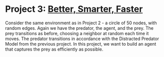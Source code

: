 # Project 3: [Better, Smarter, Faster](https://github.com/vamsikrishna1999/AI-Projects/blob/main/better_smarter_faster/CS%20520%20Proj%203%20Fall%202022.pdf) 
Consider the same environment as in Project 2 - a circle of 50 nodes, with random edges. Again we have the predator, the agent, and the prey. The prey transitions as before, choosing a neighbor at random each time it moves. The predator transitions in accordance with the Distracted Predator Model from the previous project. In this project, we want to build an agent that captures the prey as efficiently as possible.
